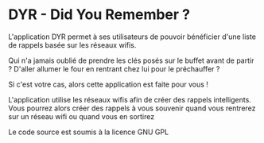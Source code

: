 # DYR - Did You Remember ?

L'application DYR permet à ses utilisateurs de pouvoir bénéficier d'une liste de rappels basée sur les réseaux wifis.

Qui n'a jamais oublié de prendre les clés posés sur le buffet avant de partir ? D'aller allumer le four en rentrant chez lui pour le préchauffer ?

Si c'est votre cas, alors cette application est faite pour vous !

L'application utilise les réseaux wifis afin de créer des rappels intelligents. Vous pourrez alors créer des rappels à vous souvenir quand vous rentrerez sur un réseau wifi ou quand vous en sortirez

Le code source est soumis à la licence GNU GPL
